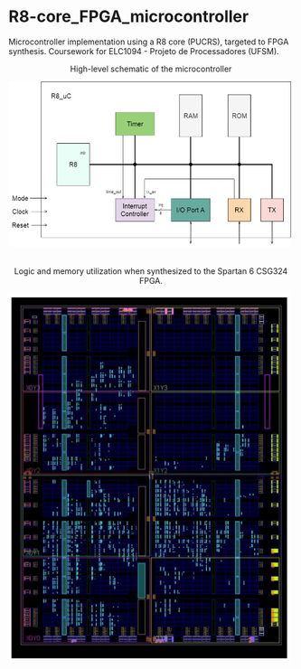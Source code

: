 # R8-core_FPGA_microcontroller

Microcontroller implementation using a R8 core (PUCRS), targeted to FPGA synthesis.
Coursework for ELC1094 - Projeto de Processadores (UFSM).
</p></p>
<p align="center">
High-level schematic of the microcontroller
</p>
<img src="Documentation/R8_uC.png" width=500>
<br /><br />
</p>
</p>
<p align="center">
Logic and memory utilization when synthesized to the Spartan 6 CSG324 FPGA.
</p>
<img src="Documentation/FPGA_utilization.PNG" width=500>
<br /><br />
</p>

